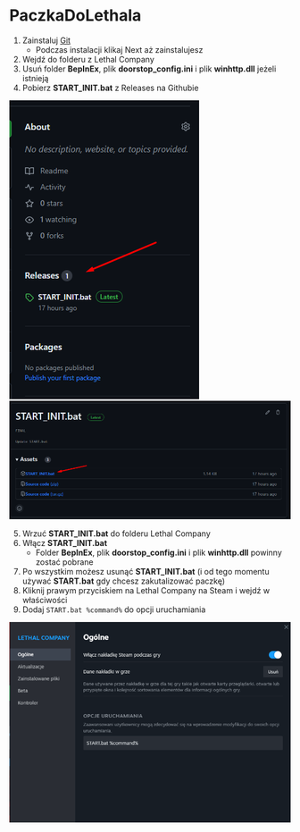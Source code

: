 # PaczkaDoLethala

1. Zainstaluj [Git](https://github.com/git-for-windows/git/releases/download/v2.43.0.windows.1/Git-2.43.0-64-bit.exe)
   - Podczas instalacji klikaj Next aż zainstalujesz
2. Wejdź do folderu z Lethal Company
3. Usuń folder **BepInEx**, plik **doorstop_config.ini** i plik **winhttp.dll** jeżeli istnieją
4. Pobierz **START_INIT.bat** z Releases na Githubie

![Alt text](startinit1.png "steam init1") ![Alt text](startinit2.png "steam init2")

5. Wrzuć **START_INIT.bat** do folderu Lethal Company
6. Włącz **START_INIT.bat**
   - Folder **BepInEx**, plik **doorstop_config.ini** i plik **winhttp.dll** powinny zostać pobrane
7. Po wszystkim możesz usunąć **START_INIT.bat** (i od tego momentu używać **START.bat** gdy chcesz zakutalizować paczkę)
8. Kliknij prawym przyciskiem na Lethal Company na Steam i wejdź w właściwości
9. Dodaj `START.bat %command%` do opcji uruchamiania

![Alt text](steam_launch_options.png "steam launch options")